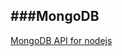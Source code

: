 ###MongoDB
----

[MongoDB API for nodejs](http://mongodb.github.io/node-mongodb-native/2.2/api/index.html)
